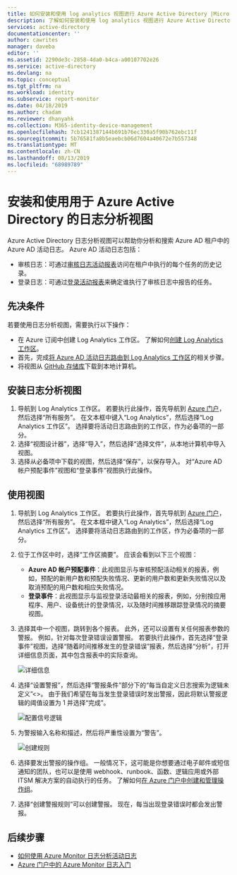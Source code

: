 ```yaml
---
title: 如何安装和使用 log analytics 视图进行 Azure Active Directory |Microsoft Docs
description: 了解如何安装和使用 log analytics 视图进行 Azure Active Directory
services: active-directory
documentationcenter: ''
author: cawrites
manager: daveba
editor: ''
ms.assetid: 2290de3c-2858-4da0-b4ca-a00107702e26
ms.service: active-directory
ms.devlang: na
ms.topic: conceptual
ms.tgt_pltfrm: na
ms.workload: identity
ms.subservice: report-monitor
ms.date: 04/18/2019
ms.author: chadam
ms.reviewer: dhanyahk
ms.collection: M365-identity-device-management
ms.openlocfilehash: 7cb1241387144b691b76ec330a5f90b762ebc11f
ms.sourcegitcommit: 5b76581fa8b5eaebcb06d7604a40672e7b557348
ms.translationtype: MT
ms.contentlocale: zh-CN
ms.lasthandoff: 08/13/2019
ms.locfileid: "68989789"
---
```

# <a name="install-and-use-the-log-analytics-views-for-azure-active-directory"></a>安装和使用用于 Azure Active Directory 的日志分析视图

Azure Active Directory 日志分析视图可以帮助你分析和搜索 Azure AD 租户中的 Azure AD 活动日志。 Azure AD 活动日志包括：

* 审核日志：可通过[审核日志活动报表](concept-audit-logs.md)访问在租户中执行的每个任务的历史记录。
* 登录日志：可通过[登录活动报表](concept-sign-ins.md)来确定谁执行了审核日志中报告的任务。

## <a name="prerequisites"></a>先决条件

若要使用日志分析视图，需要执行以下操作：

* 在 Azure 订阅中创建 Log Analytics 工作区。 了解如何[创建 Log Analytics 工作区](https://docs.microsoft.com/azure/log-analytics/log-analytics-quick-create-workspace)。
* 首先，完成[将 Azure AD 活动日志路由到 Log Analytics 工作区](howto-integrate-activity-logs-with-log-analytics.md)的相关步骤。
* 将视图从 [GitHub 存储库](https://aka.ms/AADLogAnalyticsviews)下载到本地计算机。

## <a name="install-the-log-analytics-views"></a>安装日志分析视图

1. 导航到 Log Analytics 工作区。 若要执行此操作，首先导航到 [Azure 门户](https://portal.azure.com)，然后选择“所有服务”。 在文本框中键入“Log Analytics”，然后选择“Log Analytics 工作区”。 选择要将活动日志路由到的工作区，作为必备项的一部分。
2. 选择“视图设计器”，选择“导入”，然后选择“选择文件”，从本地计算机中导入视图。
3. 选择从必备项中下载的视图，然后选择“保存”，以保存导入。 对“Azure AD 帐户预配事件”视图和“登录事件”视图执行此操作。

## <a name="use-the-views"></a>使用视图

1. 导航到 Log Analytics 工作区。 若要执行此操作，首先导航到 [Azure 门户](https://portal.azure.com)，然后选择“所有服务”。 在文本框中键入“Log Analytics”，然后选择“Log Analytics 工作区”。 选择要将活动日志路由到的工作区，作为必备项的一部分。

2. 位于工作区中时，选择“工作区摘要”。 应该会看到以下三个视图：

    * **Azure AD 帐户预配事件**：此视图显示与审核预配活动相关的报表，例如，预配的新用户数和预配失败情况、更新的用户数和更新失败情况以及取消预配的用户数和相应失败情况。    
    * **登录事件**：此视图显示与监视登录活动最相关的报表，例如，分别按应用程序、用户、设备统计的登录情况，以及随时间推移跟踪登录情况的摘要视图。

3. 选择其中一个视图，跳转到各个报表。 此外，还可以设置有关任何报表参数的警报。 例如，针对每次登录错误设置警报。 若要执行此操作，首先选择“登录事件”视图，选择“随着时间推移发生的登录错误”报表，然后选择“分析”，打开详细信息页面，其中包含报表中的实际查询。 

    ![详细信息](./media/howto-install-use-log-analytics-views/details.png)


4. 选择“设置警报”，然后选择“警报条件”部分下的“每当自定义日志搜索为逻辑未定义”&lt;&gt;。 由于我们希望在每当发生登录错误时发出警报，因此将默认警报逻辑的阈值设置为 1 并选择“完成”。 

    ![配置信号逻辑](./media/howto-install-use-log-analytics-views/configure-signal-logic.png)

5. 为警报输入名称和描述，然后将严重性设置为“警告”。

    ![创建规则](./media/howto-install-use-log-analytics-views/create-rule.png)

6. 选择要发出警报的操作组。 一般情况下，这可能是你想要通过电子邮件或短信通知的团队，也可以是使用 webhook、runbook、函数、逻辑应用或外部 ITSM 解决方案的自动执行的任务。 了解如何[在 Azure 门户中创建和管理操作组](https://docs.microsoft.com/azure/monitoring-and-diagnostics/monitoring-action-groups)。

7. 选择“创建警报规则”可以创建警报。 现在，每当出现登录错误时都会发出警报。

## <a name="next-steps"></a>后续步骤

* [如何使用 Azure Monitor 日志分析活动日志](howto-analyze-activity-logs-log-analytics.md)
* [Azure 门户中的 Azure Monitor 日志入门](https://docs.microsoft.com/azure/log-analytics/query-language/get-started-analytics-portal)